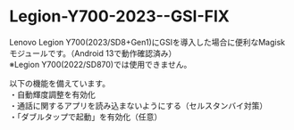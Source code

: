# Legion-Y700-2023--GSI-FIX

Lenovo Legion Y700(2023/SD8+Gen1)にGSIを導入した場合に便利なMagiskモジュールです。（Android 13で動作確認済み）<br>
※Legion Y700(2022/SD870)では使用できません。

以下の機能を備えています。<br>
・自動輝度調整を有効化<br>
・通話に関するアプリを読み込まないようにする（セルスタンバイ対策）<br>
・「ダブルタップで起動」を有効化（任意）
